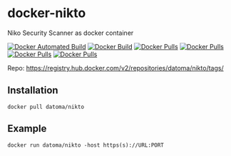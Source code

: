# docker-nikto
Niko Security Scanner as docker container

[![Docker Automated Build](https://img.shields.io/docker/automated/datoma/nikto?style=plastic)](https://hub.docker.com/r/datoma/nikto/) [![Docker Build](https://img.shields.io/docker/build/datoma/nikto?style=plastic)](https://hub.docker.com/r/datoma/nikto/) [![Docker Pulls](https://img.shields.io/docker/pulls/datoma/nikto?style=plastic)](https://hub.docker.com/r/datoma/nikto/) [![Docker Pulls](https://img.shields.io/docker/stars/datoma/nikto?style=plastic)](https://hub.docker.com/r/datoma/nikto/) [![Docker Pulls](https://img.shields.io/microbadger/layers/datoma/nikto?style=plastic)](https://hub.docker.com/r/datoma/nikto/) [![Docker Pulls](https://img.shields.io/microbadger/image-size/datoma/nikto?style=plastic)](https://hub.docker.com/r/datoma/nikto/)

Repo:
https://registry.hub.docker.com/v2/repositories/datoma/nikto/tags/

## Installation
`docker pull datoma/nikto`
## Example
`docker run datoma/nikto -host https(s)://URL:PORT`
